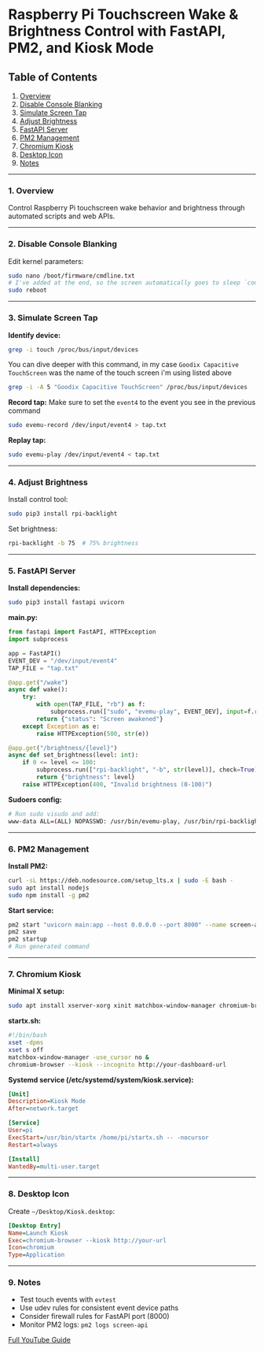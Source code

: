 # Raspberry Pi Touchscreen Wake & Brightness Control with FastAPI, PM2, and Kiosk Mode

## Table of Contents
1. [Overview](#1-overview)
2. [Disable Console Blanking](#2-disable-console-blanking)
3. [Simulate Screen Tap](#3-simulate-screen-tap)
4. [Adjust Brightness](#4-adjust-brightness)
5. [FastAPI Server](#5-fastapi-server)
6. [PM2 Management](#6-pm2-management)
7. [Chromium Kiosk](#7-chromium-kiosk)
8. [Desktop Icon](#8-desktop-icon)
9. [Notes](#9-notes)

---

### 1. Overview <a name="1-overview"></a>
Control Raspberry Pi touchscreen wake behavior and brightness through automated scripts and web APIs.

---

### 2. Disable Console Blanking <a name="2-disable-console-blanking"></a>
Edit kernel parameters:
```bash
sudo nano /boot/firmware/cmdline.txt
# I've added at the end, so the screen automatically goes to sleep `consoleblank=600`
sudo reboot
```

---

### 3. Simulate Screen Tap <a name="3-simulate-screen-tap"></a>
**Identify device:**
```bash
grep -i touch /proc/bus/input/devices
```

You can dive deeper with this command, in my case `Goodix Capacitive TouchScreen` was the name of the touch screen i'm using listed above
```bash
grep -i -A 5 "Goodix Capacitive TouchScreen" /proc/bus/input/devices
```

**Record tap:**
Make sure to set the `event4` to the event you see in the previous command

```bash
sudo evemu-record /dev/input/event4 > tap.txt
```

**Replay tap:**
```bash
sudo evemu-play /dev/input/event4 < tap.txt
```

---

### 4. Adjust Brightness <a name="4-adjust-brightness"></a>
Install control tool:
```bash
sudo pip3 install rpi-backlight
```

Set brightness:
```bash
rpi-backlight -b 75  # 75% brightness
```

---

### 5. FastAPI Server <a name="5-fastapi-server"></a>
**Install dependencies:**
```bash
sudo pip3 install fastapi uvicorn
```

**main.py:**
```python
from fastapi import FastAPI, HTTPException
import subprocess

app = FastAPI()
EVENT_DEV = "/dev/input/event4"
TAP_FILE = "tap.txt"

@app.get("/wake")
async def wake():
    try:
        with open(TAP_FILE, "rb") as f:
            subprocess.run(["sudo", "evemu-play", EVENT_DEV], input=f.read(), check=True)
        return {"status": "Screen awakened"}
    except Exception as e:
        raise HTTPException(500, str(e))

@app.get("/brightness/{level}")
async def set_brightness(level: int):
    if 0 <= level <= 100:
        subprocess.run(["rpi-backlight", "-b", str(level)], check=True)
        return {"brightness": level}
    raise HTTPException(400, "Invalid brightness (0-100)")
```

**Sudoers config:**
```bash
# Run sudo visudo and add:
www-data ALL=(ALL) NOPASSWD: /usr/bin/evemu-play, /usr/bin/rpi-backlight
```

---

### 6. PM2 Management <a name="6-pm2-management"></a>
**Install PM2:**
```bash
curl -sL https://deb.nodesource.com/setup_lts.x | sudo -E bash -
sudo apt install nodejs
sudo npm install -g pm2
```

**Start service:**
```bash
pm2 start "uvicorn main:app --host 0.0.0.0 --port 8000" --name screen-api
pm2 save
pm2 startup
# Run generated command
```

---

### 7. Chromium Kiosk <a name="7-chromium-kiosk"></a>
**Minimal X setup:**
```bash
sudo apt install xserver-xorg xinit matchbox-window-manager chromium-browser
```

**startx.sh:**
```bash
#!/bin/bash
xset -dpms
xset s off
matchbox-window-manager -use_cursor no &
chromium-browser --kiosk --incognito http://your-dashboard-url
```

**Systemd service (/etc/systemd/system/kiosk.service):**
```ini
[Unit]
Description=Kiosk Mode
After=network.target

[Service]
User=pi
ExecStart=/usr/bin/startx /home/pi/startx.sh -- -nocursor
Restart=always

[Install]
WantedBy=multi-user.target
```

---

### 8. Desktop Icon <a name="8-desktop-icon"></a>
Create `~/Desktop/Kiosk.desktop`:
```ini
[Desktop Entry]
Name=Launch Kiosk
Exec=chromium-browser --kiosk http://your-url
Icon=chromium
Type=Application
```

---

### 9. Notes <a name="9-notes"></a>
- Test touch events with `evtest`
- Use udev rules for consistent event device paths
- Consider firewall rules for FastAPI port (8000)
- Monitor PM2 logs: `pm2 logs screen-api`

[Full YouTube Guide](https://youtube.com/@timvdv)
